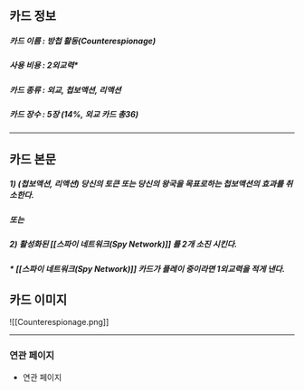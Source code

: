 ## 카드 정보
##### 카드 이름 : 방첩 활동(Counterespionage)
##### 사용 비용 : 2외교력*
##### 카드 종류 : 외교, 첩보액션, 리액션
##### 카드 장수 : 5장 (14%, 외교 카드 총36)
---
## 카드 본문
##### 1) (첩보액션, 리액션) 당신의 토큰 또는 당신의 왕국을 목표로하는 첩보액션의 효과를 취소한다.
##### 또는
##### 2) 활성화된 *[[스파이 네트워크(Spy Network)]]* 를 2개 소진 시킨다.
##### * [[스파이 네트워크(Spy Network)]] 카드가 플레이 중이라면 1외교력을 적게 낸다.

## 카드 이미지

![[Counterespionage.png]]

--- 

### 연관 페이지
- 연관 페이지
